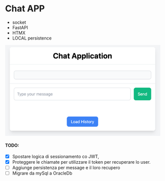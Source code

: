 # Chat APP 

- socket 
- FastAPI 
- HTMX 
- LOCAL persistence

![img.png](img.png)

#### TODO: 
- [x] Spostare logica di sessionamento co JWT,
- [x] Proteggere le chiamate per utilizzare il token per recuperare lo user. 
- [ ] Aggiunge persistenza per message e il loro recupero
- [ ] Migrare da mySql a OracleDb